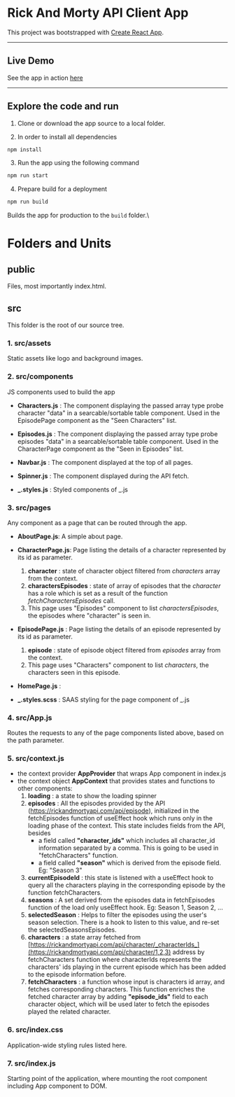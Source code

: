 # Rick And Morty API Client App

This project was bootstrapped with [Create React App](https://github.com/facebook/create-react-app).

---

## Live Demo

See the app in action [here](https://rick-and-morty.okarakas.com)

---

## Explore the code and run

1. Clone or download the app source to a local folder.

2. In order to install all dependencies

```bash
npm install
```

3. Run the app using the following command

```bash
npm run start
```

4. Prepare build for a deployment

```bash
npm run build
```

Builds the app for production to the `build` folder.\

# Folders and Units

## public

Files, most importantly index.html.

## src

This folder is the root of our source tree.

### 1. src/**assets**

Static assets like logo and background images.

### 2. src/**components**

JS components used to build the app

- **Characters.js** :
  The component displaying the passed array type probe character "data" in a searcable/sortable table component. Used in the EpisodePage component as the "Seen Characters" list.

- **Episodes.js** :
  The component displaying the passed array type probe episodes "data" in a searcable/sortable table component. Used in the CharacterPage component as the "Seen in Episodes" list.

- **Navbar.js** :
  The component displayed at the top of all pages.

- **Spinner.js** :
  The component displayed during the API fetch.

- **\_.styles.js** : Styled components of \_.js

### 3. src/**pages**

Any component as a page that can be routed through the app.

- **AboutPage.js**: A simple about page.
- **CharacterPage.js**:
  Page listing the details of a character represented by its id as parameter.

  1.  **character** : state of character object filtered from _characters_ array from the context.
  2.  **charactersEpisodes** : state of array of episodes that the _character_ has a role which is set as a result of the function _fetchCharactersEpisodes_ call.
  3.  This page uses "Episodes" component to list _charactersEpisodes_, the episodes where "character" is seen in.

- **EpisodePage.js** :
  Page listing the details of an episode represented by its id as parameter.

  1.  **episode** : state of episode object filtered from _episodes_ array from the context.
  2.  This page uses "Characters" component to list _characters_, the characters seen in this episode.

- **HomePage.js** :
- **\_.styles.scss** : SAAS styling for the page component of \_.js

### 4. src/**App.js**

Routes the requests to any of the page components listed above, based on the path parameter.

### 5. src/**context.js**

- the context provider **AppProvider** that wraps App component in index.js
- the context object **AppContext** that provides states and functions to other components:
  1. **loading** : a state to show the loading spinner
  2. **episodes** : All the episodes provided by the API (https://rickandmortyapi.com/api/episode), initialized in the fetchEpisodes function of useEffect hook which runs only in the loading phase of the context.
     This state includes fields from the API, besides
     - a field called **"character_ids"** which includes all character_id information separated by a comma. This is going to be used in "fetchCharacters" function.
     - a field called **"season"** which is derived from the episode field. Eg: "Season 3"
  3. **currentEpisodeId** : this state is listened with a useEffect hook to query all the characters playing in the corresponding episode by the function fetchCharacters.
  4. **seasons** : A set derived from the episodes data in fetchEpisodes function of the load only useEffect hook. Eg: Season 1, Season 2, ...
  5. **selectedSeason** : Helps to filter the episodes using the user's season selection. There is a hook to listen to this value, and re-set the selectedSeasonsEpisodes.
  6. **characters** : a state array fetched from [https://rickandmortyapi.com/api/character/_characterIds_](https://rickandmortyapi.com/api/character/1,2,3) address by fetchCharacters function where characterIds represents the characters' ids playing in the current episode which has been added to the episode information before.
  7. **fetchCharacters** : a function whose input is characters id array, and fetches corresponding characters. This function enriches the fetched character array by adding **"episode_ids"** field to each character object, which will be used later to fetch the episodes played the related character.

### 6. src/**index.css**

Application-wide styling rules listed here.

### 7. src/**index.js**

Starting point of the application, where mounting the root component including App component to DOM.
